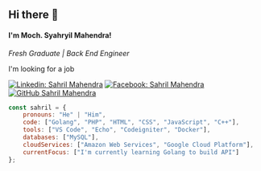 <h2> Hi there 👋</h2>
<h4>I'm Moch. Syahryil Mahendra!</h4>
<!-- <img align='right' src="https://media.giphy.com/media/M9gbBd9nbDrOTu1Mqx/giphy.gif" width="230"> -->
<p><em>Fresh Graduate | Back End Engineer</em></p>

<p>I'm looking for a job</p>

[![Linkedin: Sahril Mahendra](https://img.shields.io/badge/-SahrilMahendra-blue?style=flat&logo=Linkedin&logoColor=white&link=https://www.linkedin.com/in/sahril-mahendra/)](https://www.linkedin.com/in/sahril-mahendra/)
[![Facebook: Sahril Mahendra](https://img.shields.io/badge/-SahrilMahendra-blue?style=flat&logo=Facebook&logoColor=white&link=https://www.facebook.com/sahril.mahendra/)](https://www.facebook.com/sahril.mahendra/)
[![GitHub Sahril Mahendra](https://img.shields.io/github/followers/sahrilmahendra?label=SahrilMahendra&style=social)](https://github.com/sahrilmahendra)
<!-- ![Profile View](https://visitor-badge.laobi.icu/badge?page_id=sahrilmahendra.visitor-badge) -->
```javascript
const sahril = {
    pronouns: "He" | "Him",
    code: ["Golang", "PHP", "HTML", "CSS", "JavaScript", "C++"],
    tools: ["VS Code", "Echo", "Codeigniter", "Docker"],
    databases: ["MySQL"],
    cloudServices: ["Amazon Web Services", "Google Cloud Platform"],
    currentFocus: ["I'm currently learning Golang to build API"]
};
```
<!-- ##### I'm a Fresh Graduate, Back End DeveloperI’m currently learning Golang to build API -->
<!--
**sahrilmahendra/sahrilmahendra** is a ✨ _special_ ✨ repository because its `README.md` (this file) appears on your GitHub profile.

Here are some ideas to get you started:
### Hi there 👋
- 🔭 I’m currently working on ...
- 🌱 I’m currently learning ...
- 👯 I’m looking to collaborate on ...
- 🤔 I’m looking for help with ...
- 💬 Ask me about ...
- 📫 How to reach me: ...
- 😄 Pronouns: ...
- ⚡ Fun fact: ...
-->
